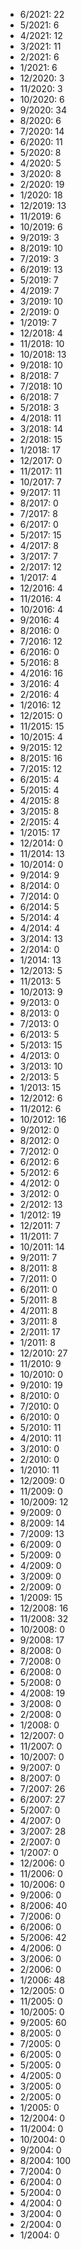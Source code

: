 *  6/2021: 22
*  5/2021: 6
*  4/2021: 12
*  3/2021: 11
*  2/2021: 6
*  1/2021: 6
*  12/2020: 3
*  11/2020: 3
*  10/2020: 6
*  9/2020: 34
*  8/2020: 6
*  7/2020: 14
*  6/2020: 11
*  5/2020: 8
*  4/2020: 5
*  3/2020: 8
*  2/2020: 19
*  1/2020: 18
*  12/2019: 13
*  11/2019: 6
*  10/2019: 6
*  9/2019: 3
*  8/2019: 10
*  7/2019: 3
*  6/2019: 13
*  5/2019: 7
*  4/2019: 7
*  3/2019: 10
*  2/2019: 0
*  1/2019: 7
*  12/2018: 4
*  11/2018: 10
*  10/2018: 13
*  9/2018: 10
*  8/2018: 7
*  7/2018: 10
*  6/2018: 7
*  5/2018: 3
*  4/2018: 11
*  3/2018: 14
*  2/2018: 15
*  1/2018: 17
*  12/2017: 0
*  11/2017: 11
*  10/2017: 7
*  9/2017: 11
*  8/2017: 0
*  7/2017: 8
*  6/2017: 0
*  5/2017: 15
*  4/2017: 8
*  3/2017: 7
*  2/2017: 12
*  1/2017: 4
*  12/2016: 4
*  11/2016: 4
*  10/2016: 4
*  9/2016: 4
*  8/2016: 0
*  7/2016: 12
*  6/2016: 0
*  5/2016: 8
*  4/2016: 16
*  3/2016: 4
*  2/2016: 4
*  1/2016: 12
*  12/2015: 0
*  11/2015: 15
*  10/2015: 4
*  9/2015: 12
*  8/2015: 16
*  7/2015: 12
*  6/2015: 4
*  5/2015: 4
*  4/2015: 8
*  3/2015: 8
*  2/2015: 4
*  1/2015: 17
*  12/2014: 0
*  11/2014: 13
*  10/2014: 0
*  9/2014: 9
*  8/2014: 0
*  7/2014: 0
*  6/2014: 5
*  5/2014: 4
*  4/2014: 4
*  3/2014: 13
*  2/2014: 0
*  1/2014: 13
*  12/2013: 5
*  11/2013: 5
*  10/2013: 9
*  9/2013: 0
*  8/2013: 0
*  7/2013: 0
*  6/2013: 5
*  5/2013: 15
*  4/2013: 0
*  3/2013: 10
*  2/2013: 5
*  1/2013: 15
*  12/2012: 6
*  11/2012: 6
*  10/2012: 16
*  9/2012: 0
*  8/2012: 0
*  7/2012: 0
*  6/2012: 6
*  5/2012: 6
*  4/2012: 0
*  3/2012: 0
*  2/2012: 13
*  1/2012: 19
*  12/2011: 7
*  11/2011: 7
*  10/2011: 14
*  9/2011: 7
*  8/2011: 8
*  7/2011: 0
*  6/2011: 0
*  5/2011: 8
*  4/2011: 8
*  3/2011: 8
*  2/2011: 17
*  1/2011: 8
*  12/2010: 27
*  11/2010: 9
*  10/2010: 0
*  9/2010: 19
*  8/2010: 0
*  7/2010: 0
*  6/2010: 0
*  5/2010: 11
*  4/2010: 11
*  3/2010: 0
*  2/2010: 0
*  1/2010: 11
*  12/2009: 0
*  11/2009: 0
*  10/2009: 12
*  9/2009: 0
*  8/2009: 14
*  7/2009: 13
*  6/2009: 0
*  5/2009: 0
*  4/2009: 0
*  3/2009: 0
*  2/2009: 0
*  1/2009: 15
*  12/2008: 16
*  11/2008: 32
*  10/2008: 0
*  9/2008: 17
*  8/2008: 0
*  7/2008: 0
*  6/2008: 0
*  5/2008: 0
*  4/2008: 19
*  3/2008: 0
*  2/2008: 0
*  1/2008: 0
*  12/2007: 0
*  11/2007: 0
*  10/2007: 0
*  9/2007: 0
*  8/2007: 0
*  7/2007: 26
*  6/2007: 27
*  5/2007: 0
*  4/2007: 0
*  3/2007: 28
*  2/2007: 0
*  1/2007: 0
*  12/2006: 0
*  11/2006: 0
*  10/2006: 0
*  9/2006: 0
*  8/2006: 40
*  7/2006: 0
*  6/2006: 0
*  5/2006: 42
*  4/2006: 0
*  3/2006: 0
*  2/2006: 0
*  1/2006: 48
*  12/2005: 0
*  11/2005: 0
*  10/2005: 0
*  9/2005: 60
*  8/2005: 0
*  7/2005: 0
*  6/2005: 0
*  5/2005: 0
*  4/2005: 0
*  3/2005: 0
*  2/2005: 0
*  1/2005: 0
*  12/2004: 0
*  11/2004: 0
*  10/2004: 0
*  9/2004: 0
*  8/2004: 100
*  7/2004: 0
*  6/2004: 0
*  5/2004: 0
*  4/2004: 0
*  3/2004: 0
*  2/2004: 0
*  1/2004: 0